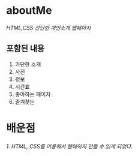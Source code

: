 # aboutMe
*HTML,CSS*
*간단한 개인소개 웹페이지*

## 포함된 내용
1. 가단한 소개
2. 사진
3. 정보
4. 시간표
5. 좋아하는 페이지
6. 즐겨찾는 

# 배운점
###### 1. HTML, CSS를 이용해서 웹페이지 만들 수 있게 되었다.

